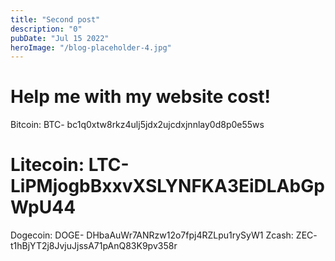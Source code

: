 ```yaml
---
title: "Second post"
description: "0"
pubDate: "Jul 15 2022"
heroImage: "/blog-placeholder-4.jpg"
---
```


<h1>Help me with my website cost!</h1>

Bitcoin: BTC- bc1q0xtw8rkz4ulj5jdx2ujcdxjnnlay0d8p0e55ws<h1>
Litecoin: LTC- LiPMjogbBxxvXSLYNFKA3EiDLAbGpWpU44</h1>
Dogecoin: DOGE- DHbaAuWr7ANRzw12o7fpj4RZLpu1rySyW1</h1>
Zcash: ZEC- t1hBjYT2j8JvjuJjssA71pAnQ83K9pv358r</h1>
